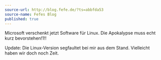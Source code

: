 ```yaml
---
source-url: http://blog.fefe.de/?ts=abbfda53
source-name: Fefes Blog
published: true
---
```

<p>Microsoft verschenkt jetzt Software für Linux. Die Apokalypse muss echt kurz bevorstehen!1!!</p>

<p>Update: Die Linux-Version segfaultet bei mir aus dem Stand. Vielleicht haben wir doch noch Zeit.</p>
